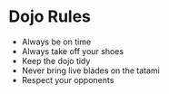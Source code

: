 Dojo Rules
==========
* Always be on time
* Always take off your shoes
* Keep the dojo tidy
* Never bring live blades on the tatami
* Respect your opponents

